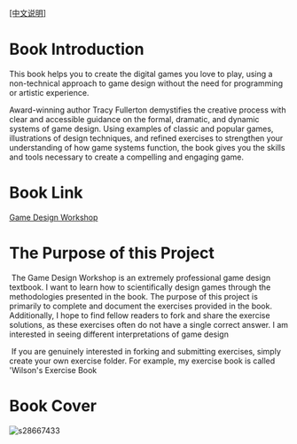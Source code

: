 [[中文说明]](https://github.com/Wilson403/Game-Design-Workshop-Exercises/blob/main/README_Ch.md)

# Book Introduction

This book helps you to create the digital games you love to play, using a non-technical approach to game design without the need for programming or artistic experience.

Award-winning author Tracy Fullerton demystifies the creative process with clear and accessible guidance on the formal, dramatic, and dynamic systems of game design. Using examples of classic and popular games, illustrations of design techniques, and refined exercises to strengthen your understanding of how game systems function, the book gives you the skills and tools necessary to create a compelling and engaging game.



# Book Link
[Game Design Workshop](https://www.gamedesignworkshop.com/)



# The Purpose of this Project
​	The Game Design Workshop is an extremely professional game design textbook. I want to learn how to scientifically design games through the methodologies presented in the book. The purpose of this project is primarily to complete and document the exercises provided in the book. Additionally, I hope to find fellow readers to fork and share the exercise solutions, as these exercises often do not have a single correct answer. I am interested in seeing different interpretations of game design

​	If you are genuinely interested in forking and submitting exercises, simply create your own exercise folder. For example, my exercise book is called 'Wilson's Exercise Book



# Book Cover
![s28667433](https://github.com/Wilson403/Game-Design-Workshop-Exercises/assets/38308449/aaabea49-13a3-4e9c-9625-d48b467493f2)
